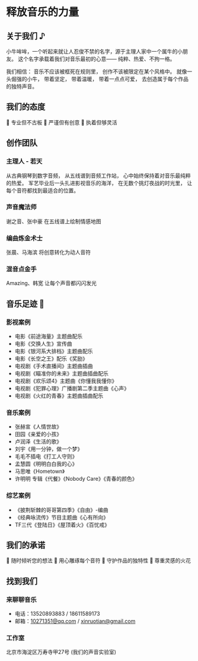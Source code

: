 # 释放音乐的力量

## 关于我们 ♪
小牛哞哞，一个听起来就让人忍俊不禁的名字，源于主理人家中一个属牛的小朋友。
这个名字承载着我们对音乐最初的心意——
纯粹、热爱、不拘一格。

我们相信：
音乐不应该被框死在规则里，
创作不该被限定在某个风格中。
就像一头倔强的小牛，
带着坚定，
带着温暖，
带着一点点可爱，
去创造属于每个作品的独特声音。

## 我们的态度
🎵 专业但不古板
🎵 严谨但有创意
🎵 执着但够灵活


## 创作团队
### 主理人 - 若天
从古典钢琴到数字音频，
从五线谱到音频工作站，
心中始终保持着对音乐最纯粹的热爱。
军艺毕业后一头扎进影视音乐的海洋，
在无数个挑灯夜战的时光里，
让每个音符都找到最适合的位置。

### 声音魔法师
谢之音、张中豪
在五线谱上绘制情感地图

### 编曲炼金术士
张晨、马海滨
将创意转化为动人音符

### 混音点金手
Amazing、韩宽
让每个声音都闪闪发光

## 音乐足迹 🎼

### 影视案例
* 电影《前途海量》主题曲配乐
* 电影《交换⼈⽣》宣传曲
* 电影《银河系⼤排档》主题曲配乐
* 电影《⻓空之王》配乐《奖励》
* 电视剧《⼿术直播间》主题曲插曲
* 电视剧《瞄准你的未来》主题曲插曲配乐
* 电视剧《欢乐颂4》主题曲《你懂我我懂你》
* 电视剧《犯罪⼼理》⼴播剧第⼆季主题曲《⼼声》
* 电视剧《⽕红的⻘春》主题曲插曲配乐

### 音乐案例
- 张赫宣《⼈情世故》 
- ⽥园《亲爱的⼩孩》 
- 卢润泽《⽣活的歌》
- 刘宇《⽤⼀分钟，做⼀个梦》 
- ⽑⽑不插电《打⼯⼈守则》
- 孟慧圆《明明⽩⽩我的⼼》
- ⻢思唯《Hometown》
- 许明明 专辑《代餐》《Nobody Care》《⻘春的颜⾊》

### 综艺案例
* 《披荆斩棘的哥哥第四季》《自由》-编曲
* 《经典咏流传》节目主题曲《心有所向》
* TF三代《登陆日》《屋顶着火》《百忧戒》

## 我们的承诺
🌟 随时倾听您的想法
🌟 用心雕琢每个音符
🌟 守护作品的独特性
🌟 尊重灵感的火花

## 找到我们
### 来聊聊音乐
- 电话：13520893883 / 18611589173
- 邮箱：10271351@qq.com / xinruotian@gmail.com

### 工作室
北京市海淀区万寿寺甲27号
(我们的声音实验室)
